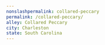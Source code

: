 ```yaml
---
﻿nonslashpermalink: collared-peccary
permalink: /collared-peccary/
alley: Collared Peccary
city: Charleston
state: South Carolina
---
```

